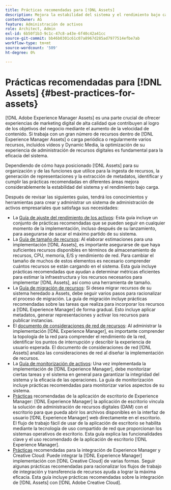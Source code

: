 ```yaml
---
title: Prácticas recomendadas para [!DNL Assets]
description: Mejora la estabilidad del sistema y el rendimiento bajo carga al identificar y cumplir con las prácticas recomendadas que dependen de su implementación y configuración.
contentOwner: AG
feature: Administración de activos
role: Architect, Admin
exl-id: 6b50f1b3-9c1c-47c8-a43e-6f40c42a41cc
source-git-commit: bb46b0301c61c07a8967d285ad7977514efbe7ab
workflow-type: tm+mt
source-wordcount: '509'
ht-degree: 0%

---
```


# Prácticas recomendadas para [!DNL Assets] {#best-practices-for-assets}

[!DNL Adobe Experience Manager Assets] es una parte crucial de ofrecer experiencias de marketing digital de alta calidad que contribuyen al logro de los objetivos del negocio mediante el aumento de la velocidad de contenido. Si trabaja con un gran número de recursos dentro de [!DNL Experience Manager Assets] o carga periódica o regularmente varios recursos, incluidos vídeos y Dynamic Media, la optimización de su experiencia de administración de recursos digitales es fundamental para la eficacia del sistema.

Dependiendo de cómo haya posicionado [!DNL Assets] para su organización y de las funciones que utilice para la ingesta de recursos, la generación de representaciones y la extracción de metadatos, identificar y cumplir las prácticas recomendadas en diferentes áreas mejora considerablemente la estabilidad del sistema y el rendimiento bajo carga.

Después de revisar las siguientes guías, tendrá los conocimientos y herramientas para crear y administrar un sistema de administración de activos empresariales que satisfaga sus necesidades:

* La [Guía de ajuste del rendimiento de los activos](/help/assets/performance-tuning-guidelines.md): Esta guía incluye un conjunto de prácticas recomendadas que se pueden seguir en cualquier momento de la implementación, incluso después de su lanzamiento, para asegurarse de sacar el máximo partido de su sistema.
* La [Guía de tamaño de recursos](/help/assets/assets-sizing-guide.md): Al elaborar estimaciones para una implementación [!DNL Assets], es importante asegurarse de que haya suficientes recursos disponibles en términos de almacenamiento de recursos, CPU, memoria, E/S y rendimiento de red. Para cambiar el tamaño de muchos de estos elementos es necesario comprender cuántos recursos se están cargando en el sistema. Esta guía incluye prácticas recomendadas que ayudan a determinar métricas eficientes para estimar la infraestructura y los recursos necesarios para implementar [!DNL Assets], así como una herramienta de tamaño.
* La [Guía de migración de recursos](/help/assets/assets-migration-guide.md): Si desea migrar recursos de su sistema heredado a Assets, debe seguir varios pasos para racionalizar el proceso de migración. La guía de migración incluye prácticas recomendadas sobre las tareas que realiza para incorporar los recursos a [!DNL Experience Manager] de forma gradual. Esto incluye aplicar metadatos, generar representaciones y activar los recursos para publicar instancias.
* El [documento de consideraciones de red de recursos](/help/assets/assets-network-considerations.md): Al administrar la implementación [!DNL Experience Manager], es importante comprender la topología de la red para comprender el rendimiento de la red, identificar los puntos de interrupción y describir la experiencia de usuario esperada. El documento de consideraciones de red [!DNL Assets] analiza las consideraciones de red al diseñar la implementación de recursos.
* La [Guía de monitorización de activos](/help/assets/assets-monitoring-best-practices.md): Una vez implementada la implementación de [!DNL Experience Manager], debe monitorizar ciertas tareas y el sistema en general para garantizar la integridad del sistema y la eficacia de las operaciones. La guía de monitorización incluye prácticas recomendadas para monitorizar varios aspectos de su sistema.
* [Prácticas](https://experienceleague.adobe.com/docs/experience-manager-desktop-app/using/introduction.html) recomendadas de la aplicación de escritorio de Experience Manager:  [!DNL Experience Manager] la aplicación de escritorio vincula la solución de administración de recursos digitales (DAM) con el escritorio para que pueda abrir los archivos disponibles en la interfaz de usuario  [!DNL Experience Manager] web directamente en el escritorio. El flujo de trabajo fácil de usar de la aplicación de escritorio se habilita mediante la tecnología de uso compartido de red que proporcionan los sistemas operativos de escritorio. Esta guía explica las funcionalidades clave y el uso recomendado de la aplicación de escritorio [!DNL Experience Manager].
* [Prácticas](/help/assets/aem-cc-integration-best-practices.md) recomendadas para la integración de Experience Manager y Creative Cloud: Puede integrar la  [!DNL Experience Manager] implementación con  [!DNL Creative Cloud] de varias formas. Seguir algunas prácticas recomendadas para racionalizar los flujos de trabajo de integración y transferencia de recursos ayuda a lograr la máxima eficacia. Esta guía incluye prácticas recomendadas sobre la integración de [!DNL Assets] con [!DNL Adobe Creative Cloud].
